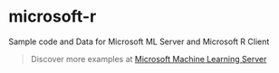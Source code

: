 # microsoft-r
Sample code and Data for Microsoft ML Server and Microsoft R Client

> Discover more examples at [Microsoft Machine Learning Server](https://github.com/Microsoft/ML-Server)
